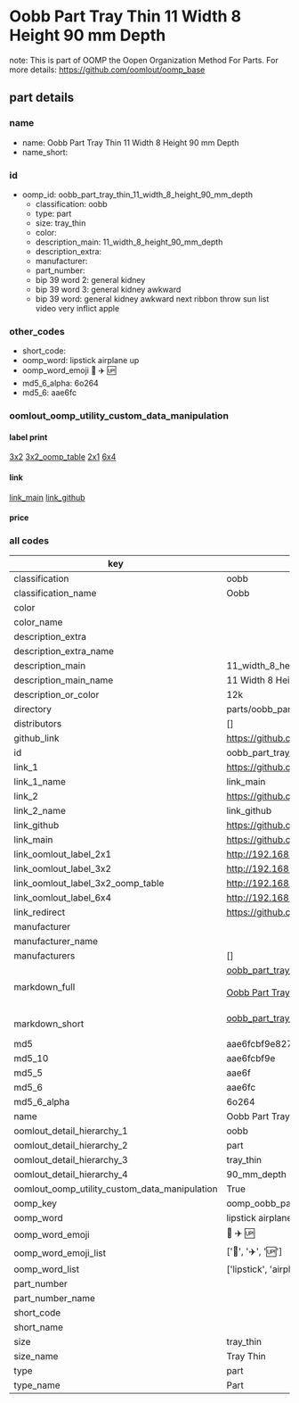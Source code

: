 # Oobb Part Tray Thin 11 Width 8 Height 90 mm Depth  

note: This is part of OOMP the Oopen Organization Method For Parts. For more details: https://github.com/oomlout/oomp_base

##  part details
  







### name
* name: Oobb Part Tray Thin 11 Width 8 Height 90 mm Depth
* name_short: 
### id
* oomp_id: oobb_part_tray_thin_11_width_8_height_90_mm_depth
  * classification: oobb
  * type: part
  * size: tray_thin
  * color: 
  * description_main: 11_width_8_height_90_mm_depth
  * description_extra: 
  * manufacturer: 
  * part_number: 
  * bip 39 word 2: general kidney
  * bip 39 word 3: general kidney awkward
  * bip 39 word: general kidney awkward next ribbon throw sun list video very inflict apple

### other_codes
* short_code: 
* oomp_word: lipstick airplane up
* oomp_word_emoji :lipstick: :airplane: :up:
* md5_6_alpha: 6o264
* md5_6: aae6fc






### oomlout_oomp_utility_custom_data_manipulation
#### label print
[3x2](http://192.168.1.245:1112/?label=oomp%206o264)
[3x2_oomp_table](http://192.168.1.108:1112/?label=oomp%206o264)
[2x1](http://192.168.1.242:1112/?label=oomp%206o264)
[6x4](http://192.168.1.55:1112/?label=oomp%206o264)    

#### link

[link_main](https://github.com/oomlout/oomlout_oomp_version_1_messy/tree/main/parts/oobb_part_tray_thin_11_width_8_height_90_mm_depth) [link_github](https://github.com/oomlout/oomlout_oomp_version_1_messy/tree/main/parts/oobb_part_tray_thin_11_width_8_height_90_mm_depth)                             

#### price







### all codes 
| key | value |  
| --- | --- |  
| classification | oobb |  
| classification_name | Oobb |  
| color |  |  
| color_name |  |  
| description_extra |  |  
| description_extra_name |  |  
| description_main | 11_width_8_height_90_mm_depth |  
| description_main_name | 11 Width 8 Height 90 mm Depth |  
| description_or_color | 12k |  
| directory | parts/oobb_part_tray_thin_11_width_8_height_90_mm_depth |  
| distributors | [] |  
| github_link | https://github.com/oomlout/oomlout_oomp_part_src/tree/main/parts/oobb_part_tray_thin_11_width_8_height_90_mm_depth |  
| id | oobb_part_tray_thin_11_width_8_height_90_mm_depth |  
| link_1 | https://github.com/oomlout/oomlout_oomp_version_1_messy/tree/main/parts/oobb_part_tray_thin_11_width_8_height_90_mm_depth |  
| link_1_name | link_main |  
| link_2 | https://github.com/oomlout/oomlout_oomp_version_1_messy/tree/main/parts/oobb_part_tray_thin_11_width_8_height_90_mm_depth |  
| link_2_name | link_github |  
| link_github | https://github.com/oomlout/oomlout_oomp_version_1_messy/tree/main/parts/oobb_part_tray_thin_11_width_8_height_90_mm_depth |  
| link_main | https://github.com/oomlout/oomlout_oomp_version_1_messy/tree/main/parts/oobb_part_tray_thin_11_width_8_height_90_mm_depth |  
| link_oomlout_label_2x1 | http://192.168.1.242:1112/?label=oomp%206o264 |  
| link_oomlout_label_3x2 | http://192.168.1.245:1112/?label=oomp%206o264 |  
| link_oomlout_label_3x2_oomp_table | http://192.168.1.108:1112/?label=oomp%206o264 |  
| link_oomlout_label_6x4 | http://192.168.1.55:1112/?label=oomp%206o264 |  
| link_redirect | https://github.com/oomlout/oomlout_oomp_version_1_messy/tree/main/parts/oobb_part_tray_thin_11_width_8_height_90_mm_depth |  
| manufacturer |  |  
| manufacturer_name |  |  
| manufacturers | [] |  
| markdown_full | [oobb_part_tray_thin_11_width_8_height_90_mm_depth](none)<br>[](none)<br>[Oobb Part Tray Thin 11 Width 8 Height 90 Mm Depth](none)<br><br> |  
| markdown_short | [oobb_part_tray_thin_11_width_8_height_90_mm_depth](none)<br><br> |  
| md5 | aae6fcbf9e827b2b855c8954219e9b06 |  
| md5_10 | aae6fcbf9e |  
| md5_5 | aae6f |  
| md5_6 | aae6fc |  
| md5_6_alpha | 6o264 |  
| name | Oobb Part Tray Thin 11 Width 8 Height 90 mm Depth |  
| oomlout_detail_hierarchy_1 | oobb |  
| oomlout_detail_hierarchy_2 | part |  
| oomlout_detail_hierarchy_3 | tray_thin |  
| oomlout_detail_hierarchy_4 | 90_mm_depth |  
| oomlout_oomp_utility_custom_data_manipulation | True |  
| oomp_key | oomp_oobb_part_tray_thin_11_width_8_height_90_mm_depth |  
| oomp_word | lipstick airplane up |  
| oomp_word_emoji | :lipstick: :airplane: :up: |  
| oomp_word_emoji_list | [':lipstick:', ':airplane:', ':up:'] |  
| oomp_word_list | ['lipstick', 'airplane', 'up'] |  
| part_number |  |  
| part_number_name |  |  
| short_code |  |  
| short_name |  |  
| size | tray_thin |  
| size_name | Tray Thin |  
| type | part |  
| type_name | Part |  
